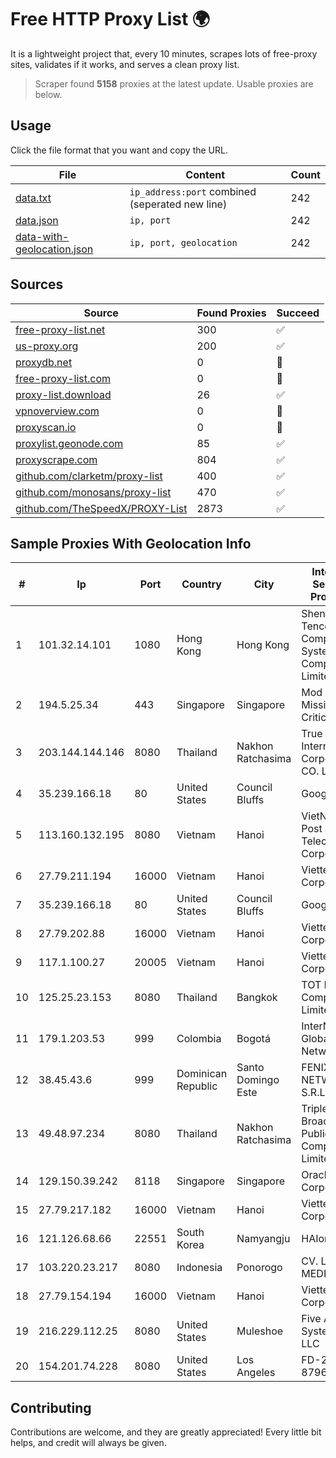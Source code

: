 
# Free HTTP Proxy List 🌍

It is a lightweight project that, every 10 minutes, scrapes lots of free-proxy sites, validates if it works, and serves a clean proxy list.


> Scraper found **5158** proxies at the latest update. Usable proxies are below.

## Usage

Click the file format that you want and copy the URL.


|File|Content|Count|
|----|-------|-----|
|[data.txt](https://raw.githubusercontent.com/themiralay/Proxy-List-World/master/data.txt)|`ip_address:port` combined (seperated new line)|242|
|[data.json](https://raw.githubusercontent.com/themiralay/Proxy-List-World/master/data.json)|`ip, port`|242|
|[data-with-geolocation.json](https://raw.githubusercontent.com/themiralay/Proxy-List-World/master/data-with-geolocation.json)|`ip, port, geolocation`|242|

## Sources

|Source|Found Proxies|Succeed|
|------|-------------|-------|
|[free-proxy-list.net](https://free-proxy-list.net)|300|✅|
|[us-proxy.org](https://www.us-proxy.org)|200|✅|
|[proxydb.net](http://proxydb.net)|0|🚫|
|[free-proxy-list.com](https://free-proxy-list.com/?page=&port=&type%5B%5D=http&type%5B%5D=https&up_time=0&search=Search)|0|🚫|
|[proxy-list.download](https://www.proxy-list.download/HTTP)|26|✅|
|[vpnoverview.com](https://vpnoverview.com/privacy/anonymous-browsing/free-proxy-servers)|0|🚫|
|[proxyscan.io](https://www.proxyscan.io)|0|🚫|
|[proxylist.geonode.com](https://proxylist.geonode.com/api/proxy-list?limit=300&page=1&sort_by=lastChecked&sort_type=desc&protocols=http,https)|85|✅|
|[proxyscrape.com](https://api.proxyscrape.com/v2/?request=displayproxies&protocol=http&timeout=10000&country=all&ssl=all&anonymity=all)|804|✅|
|[github.com/clarketm/proxy-list](https://raw.githubusercontent.com/clarketm/proxy-list/master/proxy-list-raw.txt)|400|✅|
|[github.com/monosans/proxy-list](https://raw.githubusercontent.com/monosans/proxy-list/main/proxies/http.txt)|470|✅|
|[github.com/TheSpeedX/PROXY-List](https://raw.githubusercontent.com/TheSpeedX/PROXY-List/master/http.txt)|2873|✅|


## Sample Proxies With Geolocation Info

|#|Ip|Port|Country|City|Internet Service Provider|
|-|--|----|-------|----|-------------------------|
|1|101.32.14.101|1080|Hong Kong|Hong Kong|Shenzhen Tencent Computer Systems Company Limited|
|2|194.5.25.34|443|Singapore|Singapore|Mod Mission Critical LLC|
|3|203.144.144.146|8080|Thailand|Nakhon Ratchasima|True Internet Corporation CO. Ltd.|
|4|35.239.166.18|80|United States|Council Bluffs|Google LLC|
|5|113.160.132.195|8080|Vietnam|Hanoi|VietNam Post and Telecom Corporation|
|6|27.79.211.194|16000|Vietnam|Hanoi|Viettel Corporation|
|7|35.239.166.18|80|United States|Council Bluffs|Google LLC|
|8|27.79.202.88|16000|Vietnam|Hanoi|Viettel Corporation|
|9|117.1.100.27|20005|Vietnam|Hanoi|Viettel Corporation|
|10|125.25.23.153|8080|Thailand|Bangkok|TOT Public Company Limited|
|11|179.1.203.53|999|Colombia|Bogotá|InterNexa Global Network|
|12|38.45.43.6|999|Dominican Republic|Santo Domingo Este|FENIX NETWORKS, S.R.L.|
|13|49.48.97.234|8080|Thailand|Nakhon Ratchasima|Triple T Broadband Public Company Limited|
|14|129.150.39.242|8118|Singapore|Singapore|Oracle Corporation|
|15|27.79.217.182|16000|Vietnam|Hanoi|Viettel Corporation|
|16|121.126.68.66|22551|South Korea|Namyangju|HAIonNet|
|17|103.220.23.217|8080|Indonesia|Ponorogo|CV. LINTAS MEDIA|
|18|27.79.154.194|16000|Vietnam|Hanoi|Viettel Corporation|
|19|216.229.112.25|8080|United States|Muleshoe|Five Area Systems, LLC|
|20|154.201.74.228|8080|United States|Los Angeles|FD-298-8796|



## Contributing

Contributions are welcome, and they are greatly appreciated! Every
little bit helps, and credit will always be given.

